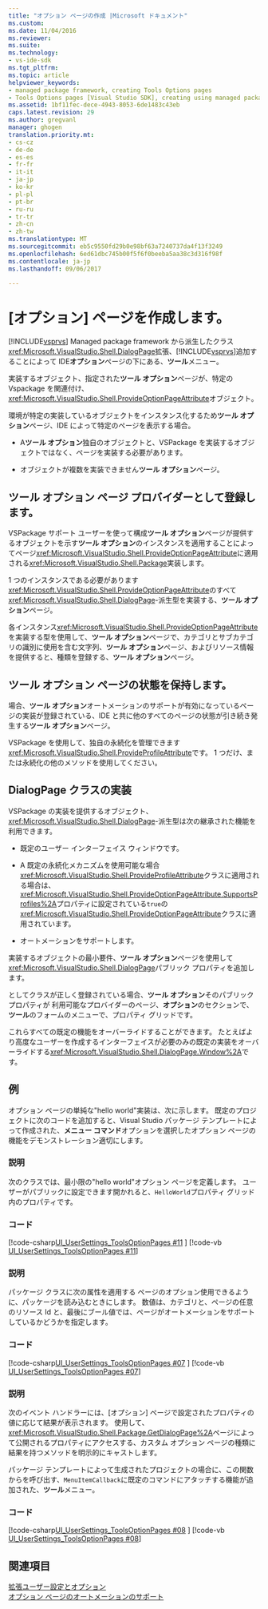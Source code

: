 ```yaml
---
title: "オプション ページの作成 |Microsoft ドキュメント"
ms.custom: 
ms.date: 11/04/2016
ms.reviewer: 
ms.suite: 
ms.technology:
- vs-ide-sdk
ms.tgt_pltfrm: 
ms.topic: article
helpviewer_keywords:
- managed package framework, creating Tools Options pages
- Tools Options pages [Visual Studio SDK], creating using managed package framework
ms.assetid: 1bf11fec-dece-4943-8053-6de1483c43eb
caps.latest.revision: 29
ms.author: gregvanl
manager: ghogen
translation.priority.mt:
- cs-cz
- de-de
- es-es
- fr-fr
- it-it
- ja-jp
- ko-kr
- pl-pl
- pt-br
- ru-ru
- tr-tr
- zh-cn
- zh-tw
ms.translationtype: MT
ms.sourcegitcommit: eb5c9550fd29b0e98bf63a7240737da4f13f3249
ms.openlocfilehash: 6ed61dbc745b00f5f6f0beeba5aa38c3d316f98f
ms.contentlocale: ja-jp
ms.lasthandoff: 09/06/2017

---
```

# <a name="creating-options-pages"></a>[オプション] ページを作成します。
[!INCLUDE[vsprvs](../../code-quality/includes/vsprvs_md.md)] Managed package framework から派生したクラス<xref:Microsoft.VisualStudio.Shell.DialogPage>拡張、[!INCLUDE[vsprvs](../../code-quality/includes/vsprvs_md.md)]追加することによって IDE**オプション**ページの下にある、**ツール**メニュー。  
  
 実装するオブジェクト、指定された**ツール オプション**ページが、特定の Vspackage を関連付け、<xref:Microsoft.VisualStudio.Shell.ProvideOptionPageAttribute>オブジェクト。  
  
 環境が特定の実装しているオブジェクトをインスタンス化するため**ツール オプション**ページ、IDE によって特定のページを表示する場合。  
  
-   A**ツール オプション**独自のオブジェクトと、VSPackage を実装するオブジェクトではなく、ページを実装する必要があります。  
  
-   オブジェクトが複数を実装できません**ツール オプション**ページ。  
  
## <a name="registering-as-a-tools-options-page-provider"></a>ツール オプション ページ プロバイダーとして登録します。  
 VSPackage サポート ユーザーを使って構成**ツール オプション**ページが提供するオブジェクトを示す**ツール オプション**のインスタンスを適用することによってページ<xref:Microsoft.VisualStudio.Shell.ProvideOptionPageAttribute>に適用される<xref:Microsoft.VisualStudio.Shell.Package>実装します。  
  
 1 つのインスタンスである必要があります<xref:Microsoft.VisualStudio.Shell.ProvideOptionPageAttribute>のすべて<xref:Microsoft.VisualStudio.Shell.DialogPage>-派生型を実装する、**ツール オプション**ページ。  
  
 各インスタンス<xref:Microsoft.VisualStudio.Shell.ProvideOptionPageAttribute>を実装する型を使用して、**ツール オプション**ページで、カテゴリとサブカテゴリの識別に使用を含む文字列、**ツール オプション**ページ、およびリソース情報を提供すると、種類を登録する、**ツール オプション**ページ。  
  
## <a name="persisting-tools-options-page-state"></a>ツール オプション ページの状態を保持します。  
 場合、**ツール オプション**オートメーションのサポートが有効になっているページの実装が登録されている、IDE と共に他のすべてのページの状態が引き続き発生する**ツール オプション**ページ。  
  
 VSPackage を使用して、独自の永続化を管理できます<xref:Microsoft.VisualStudio.Shell.ProvideProfileAttribute>です。 1 つだけ、または永続化の他のメソッドを使用してください。  
  
## <a name="implementing-dialogpage-class"></a>DialogPage クラスの実装  
 VSPackage の実装を提供するオブジェクト、 <xref:Microsoft.VisualStudio.Shell.DialogPage>-派生型は次の継承された機能を利用できます。  
  
-   既定のユーザー インターフェイス ウィンドウです。  
  
-   A 既定の永続化メカニズムを使用可能な場合<xref:Microsoft.VisualStudio.Shell.ProvideProfileAttribute>クラスに適用される場合は、<xref:Microsoft.VisualStudio.Shell.ProvideOptionPageAttribute.SupportsProfiles%2A>プロパティに設定されている`true`の<xref:Microsoft.VisualStudio.Shell.ProvideOptionPageAttribute>クラスに適用されています。  
  
-   オートメーションをサポートします。  
  
 実装するオブジェクトの最小要件、**ツール オプション**ページを使用して<xref:Microsoft.VisualStudio.Shell.DialogPage>パブリック プロパティを追加します。  
  
 としてクラスが正しく登録されている場合、**ツール オプション**そのパブリック プロパティが 利用可能なプロバイダーのページ、**オプション**のセクションで、**ツール**のフォームのメニューで、プロパティ グリッドです。  
  
 これらすべての既定の機能をオーバーライドすることができます。 たとえばより高度なユーザーを作成するインターフェイスが必要のみの既定の実装をオーバーライドする<xref:Microsoft.VisualStudio.Shell.DialogPage.Window%2A>です。  
  
## <a name="example"></a>例  
 オプション ページの単純な"hello world"実装は、次に示します。 既定のプロジェクトに次のコードを追加すると、Visual Studio パッケージ テンプレートによって作成された、**メニュー コマンド**オプションを選択したオプション ページの機能をデモンストレーション適切にします。  
  
### <a name="description"></a>説明  
 次のクラスでは、最小限の"hello world"オプション ページを定義します。 ユーザーがパブリックに設定できます開かれると、`HelloWorld`プロパティ グリッド内のプロパティです。  
  
### <a name="code"></a>コード  
 [!code-csharp[UI_UserSettings_ToolsOptionPages #11](../../extensibility/internals/codesnippet/CSharp/creating-options-pages_1.cs) ] [!code-vb [UI_UserSettings_ToolsOptionPages #11](../../extensibility/internals/codesnippet/VisualBasic/creating-options-pages_1.vb)]  
  
### <a name="description"></a>説明  
 パッケージ クラスに次の属性を適用する ページのオプション使用できるように、パッケージを読み込むときにします。 数値は、カテゴリと、ページの任意のリソース Id と、最後にブール値では、ページがオートメーションをサポートしているかどうかを指定します。  
  
### <a name="code"></a>コード  
 [!code-csharp[UI_UserSettings_ToolsOptionPages #07](../../extensibility/internals/codesnippet/CSharp/creating-options-pages_2.cs) ] [!code-vb [UI_UserSettings_ToolsOptionPages #07](../../extensibility/internals/codesnippet/VisualBasic/creating-options-pages_2.vb)]  
  
### <a name="description"></a>説明  
 次のイベント ハンドラーには、[オプション] ページで設定されたプロパティの値に応じて結果が表示されます。 使用して、<xref:Microsoft.VisualStudio.Shell.Package.GetDialogPage%2A>ページによって公開されるプロパティにアクセスする、カスタム オプション ページの種類に結果を持つメソッドを明示的にキャストします。  
  
 パッケージ テンプレートによって生成されたプロジェクトの場合に、この関数からを呼び出す、`MenuItemCallback`に既定のコマンドにアタッチする機能が追加された、**ツール**メニュー。  
  
### <a name="code"></a>コード  
 [!code-csharp[UI_UserSettings_ToolsOptionPages #08](../../extensibility/internals/codesnippet/CSharp/creating-options-pages_3.cs) ] [!code-vb [UI_UserSettings_ToolsOptionPages #08](../../extensibility/internals/codesnippet/VisualBasic/creating-options-pages_3.vb)]  
  
## <a name="see-also"></a>関連項目  
 [拡張ユーザー設定とオプション](../../extensibility/extending-user-settings-and-options.md)   
 [オプション ページのオートメーションのサポート](../../extensibility/internals/automation-support-for-options-pages.md)
